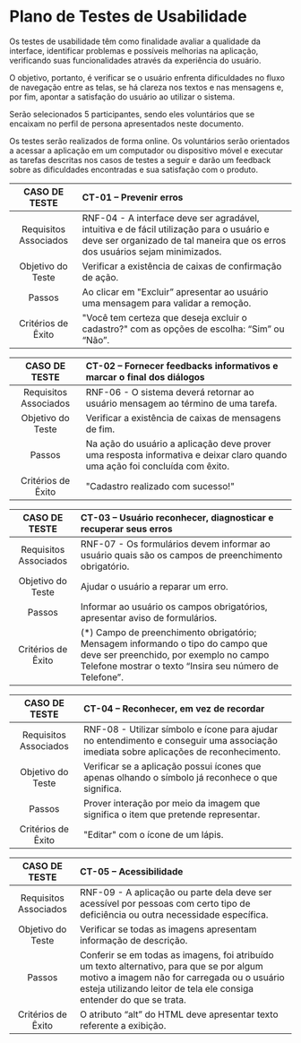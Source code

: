 # Plano de Testes de Usabilidade

Os testes de usabilidade têm como finalidade avaliar a qualidade da interface, identificar problemas e possíveis melhorias na aplicação, verificando suas funcionalidades através da experiência do usuário.

O objetivo, portanto, é verificar se o usuário enfrenta dificuldades no fluxo de navegação entre as telas, se há clareza nos textos e nas mensagens e, por fim, apontar a satisfação do usuário ao utilizar o sistema.  

Serão selecionados 5 participantes, sendo eles voluntários que se encaixam no perfil de persona apresentados neste documento.

Os testes serão realizados de forma online. Os voluntários serão orientados a acessar a aplicação em um computador ou dispositivo móvel e executar as tarefas descritas nos casos de testes a seguir e darão um feedback sobre as dificuldades encontradas e sua satisfação com o produto.

|CASO DE TESTE| CT-01 – Prevenir erros |
| :--------------------: | :------------------------------------ |
| Requisitos Associados | RNF-04 - A interface deve ser agradável, intuitiva e de fácil utilização para o usuário e deve ser organizado de tal maneira que os erros dos usuários sejam minimizados.  |
| Objetivo do Teste | Verificar a existência de caixas de confirmação de ação.  |
| Passos | Ao clicar em "Excluir” apresentar ao usuário uma mensagem para validar a remoção. |
| Critérios de Êxito | "Você tem certeza que deseja excluir o cadastro?" com as opções de escolha: “Sim” ou “Não”.  |

|CASO DE TESTE| CT-02 – Fornecer feedbacks informativos e marcar o final dos diálogos |
| :--------------------: | :------------------------------------ |
| Requisitos Associados | RNF-06 - O sistema deverá retornar ao usuário mensagem ao término de uma tarefa.  |
| Objetivo do Teste | Verificar a existência de caixas de mensagens de fim.  |
| Passos | Na ação do usuário a aplicação deve prover uma resposta informativa e deixar claro quando uma ação foi concluída com êxito. |
| Critérios de Êxito | "Cadastro realizado com sucesso!" |

|CASO DE TESTE| CT-03 – Usuário reconhecer, diagnosticar e recuperar seus erros  |
| :--------------------: | :------------------------------------ |
| Requisitos Associados | RNF-07 - Os formulários devem informar ao usuário quais são os campos de preenchimento obrigatório.  |
| Objetivo do Teste | Ajudar o usuário a reparar um erro.  |
| Passos | Informar ao usuário os campos obrigatórios, apresentar aviso de formulários. |
| Critérios de Êxito | (*) Campo de preenchimento obrigatório; Mensagem informando o tipo do campo que deve ser preenchido, por exemplo no campo Telefone mostrar o texto “Insira seu número de Telefone”. |

|CASO DE TESTE| CT-04 – Reconhecer, em vez de recordar  |
| :--------------------: | :------------------------------------ |
| Requisitos Associados | RNF-08 - Utilizar símbolo e ícone para ajudar no entendimento e conseguir uma associação imediata sobre aplicações de reconhecimento.  |
| Objetivo do Teste | Verificar se a aplicação possui ícones que apenas olhando o símbolo já reconhece o que significa.  |
| Passos | Prover interação por meio da imagem que significa o item que pretende representar. |
| Critérios de Êxito | "Editar" com o ícone de um lápis. |

|CASO DE TESTE| CT-05 – Acessibilidade  |
| :--------------------: | :------------------------------------ |
| Requisitos Associados | RNF-09 - A aplicação ou parte dela deve ser acessível por pessoas com certo tipo de deficiência ou outra necessidade específica.  |
| Objetivo do Teste | Verificar se todas as imagens apresentam informação de descrição.  |
| Passos | Conferir se em todas as imagens, foi atribuído um texto alternativo, para que se por algum motivo a imagem não for carregada ou o usuário esteja utilizando leitor de tela ele consiga entender do que se trata. |
| Critérios de Êxito | O atributo “alt” do HTML deve apresentar texto referente a exibição. |
